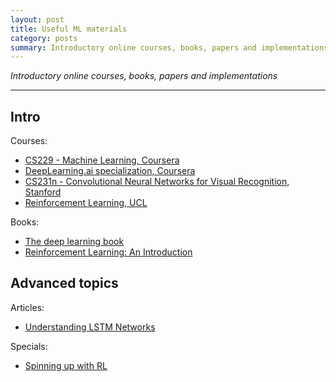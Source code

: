 ```yaml
---
layout: post
title: Useful ML materials 
category: posts 
summary: Introductory online courses, books, papers and implementations 
---
```


*Introductory online courses, books, papers and implementations*

___

## Intro

Courses:
 - [CS229 - Machine Learning, Coursera](https://www.coursera.org/learn/machine-learning)  
 - [DeepLearning.ai specialization, Coursera](https://www.coursera.org/specializations/deep-learning)  
 - [CS231n - Convolutional Neural Networks for Visual Recognition, Stanford](http://cs231n.github.io/)  
 - [Reinforcement Learning, UCL](http://www0.cs.ucl.ac.uk/staff/d.silver/web/Teaching.html)

Books: 
 - [The deep learning book](https://www.deeplearningbook.org/)
 - [Reinforcement Learning: An Introduction](http://incompleteideas.net/book/the-book.html)


## Advanced topics

Articles:
 - [Understanding LSTM Networks](http://colah.github.io/posts/2015-08-Understanding-LSTMs/)

Specials:
 - [Spinning up with RL](https://spinningup.openai.com/)
